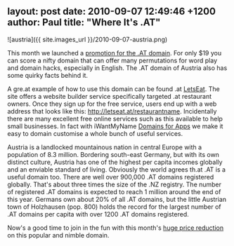 layout: post
date: 2010-09-07 12:49:46 +1200
author: Paul
title: "Where It's .AT"
----

![austria]({{ site.images_url }}/2010-09-07-austria.png)

This month we launched a [promotion for the .AT domain](https://iwantmyname.co.nz/domains/at-austrian-domain-name-registration-for-austria). For only $19 you can score a nifty domain that can offer many permutations for word play and domain hacks, especially in English. The .AT domain of Austria also has some quirky facts behind it.

A gre.at example of how to use this domain can be found .at [LetsEat](http://www.letseat.at/). The site offers a website builder service specifically targeted .at restaurant owners. Once they sign up for the free service, users end up with a web address that looks like this: http://letseat.at/restaurantname. Incidentally there are many excellent free online services such as this available to help small businesses. In fact with iWantMyName [Domains for Apps](https://iwantmyname.co.nz/services) we make it easy to domain customise a whole bunch of useful services.

Austria is a landlocked mountainous nation in central Europe with a population of 8.3 million. Bordering south-east Germany, but with its own distinct culture, Austria has one of the highest per capita incomes globally and an enviable standard of living. Obviously the world agrees th.at .AT is a useful domain too. There are well 
over 900,000 .AT domains registered globally. That's about three times 
the size of the .NZ registry. The number of registered .AT domains is expected to reach 1 million around the end of this year. Germans own about 20% of all .AT domains, but the little Austrian town of Holzhausen (pop. 800) holds the record for the largest number of .AT domains per capita with over 1200 .AT domains registered.

Now's a good time to join in the fun with this month's [huge price reduction](https://iwantmyname.co.nz/domains/at-austrian-domain-name-registration-for-austria) on this popular and nimble domain.
